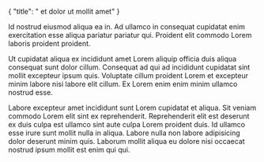 {
  "title": " et dolor ut mollit amet"
}

Id nostrud eiusmod aliqua ea in. Ad ullamco in consequat cupidatat enim exercitation esse aliqua pariatur pariatur qui. Proident elit commodo Lorem laboris proident proident.

Ut cupidatat aliqua ex incididunt amet Lorem aliquip officia duis aliqua consequat sunt dolor cillum. Consequat ad qui ad incididunt cupidatat sint mollit excepteur ipsum quis. Voluptate cillum proident Lorem et excepteur minim labore nisi labore elit cillum. Ex Lorem enim enim minim ullamco nostrud esse.

Labore excepteur amet incididunt sunt Lorem cupidatat et aliqua. Sit veniam commodo Lorem elit sint ex reprehenderit. Reprehenderit elit est deserunt ex duis culpa est ullamco sint aute culpa Lorem proident duis. Id ullamco esse irure sunt mollit nulla in aliqua. Labore nulla non labore adipisicing dolor deserunt minim quis. Laborum mollit aliqua eu dolore nisi occaecat nostrud ipsum mollit est enim qui qui.